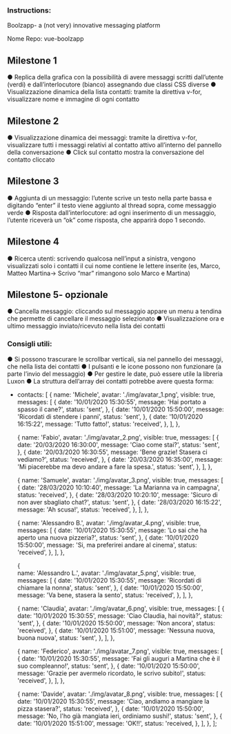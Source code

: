### Instructions:
Boolzapp- a (not very) innovative messaging platform

 Nome Repo: vue-boolzapp

## Milestone 1
 ● Replica della grafica con la possibilità di avere messaggi scritti dall’utente (verdi) e dall’interlocutore (bianco) assegnando due classi CSS diverse
 ● Visualizzazione dinamica della lista contatti: tramite la direttiva v-for, visualizzare nome e immagine di ogni contatto

## Milestone 2
 ● Visualizzazione dinamica dei messaggi: tramite la direttiva v-for, visualizzare tutti i messaggi relativi al contatto attivo all’interno del pannello della conversazione
 ● Click sul contatto mostra la conversazione del contatto cliccato

## Milestone 3
 ● Aggiunta di un messaggio: l’utente scrive un testo nella parte bassa e digitando “enter” il testo viene aggiunto al thread sopra, come messaggio verde
 ● Risposta dall’interlocutore: ad ogni inserimento di un messaggio, l’utente riceverà un “ok” come risposta, che apparirà dopo 1 secondo.

## Milestone 4
 ● Ricerca utenti: scrivendo qualcosa nell’input a sinistra, vengono visualizzati solo i contatti il cui nome contiene le lettere inserite (es, Marco, Matteo Martina-> Scrivo “mar” rimangono solo Marco e Martina)

## Milestone 5- opzionale
 ● Cancella messaggio: cliccando sul messaggio appare un menu a tendina che permette di cancellare il messaggio selezionato
 ● Visualizzazione ora e ultimo messaggio inviato/ricevuto nella lista dei contatti


### Consigli utili:
 ● Si possono trascurare le scrollbar verticali, sia nel pannello dei messaggi, che nella lista dei contatti
 ● I pulsanti e le icone possono non funzionare (a parte l’invio del messaggio)
 ● Per gestire le date, può essere utile la libreria Luxon
 ● La struttura dell’array dei contatti potrebbe avere questa forma:

- contacts: [
    {
        name: 'Michele',
        avatar: './img/avatar_1.png',
        visible: true,
        messages: [
            {
                date: '10/01/2020 15:30:55',
                message: 'Hai portato a spasso il cane?',
                status: 'sent',
            },
            {
                date: '10/01/2020 15:50:00',
                message: 'Ricordati di stendere i panni',
                status: 'sent',
            },
            {
                date: '10/01/2020 16:15:22',
                message: 'Tutto fatto!',
                status: 'received',
            },
        ],
    },

    {
        name: 'Fabio',
        avatar: './img/avatar_2.png',
        visible: true,
        messages: [
            {
                date: '20/03/2020 16:30:00',
                message: 'Ciao come stai?',
                status: 'sent',
            },
            {
                date: '20/03/2020 16:30:55',
                message: 'Bene grazie! Stasera ci vediamo?',
                status: 'received',
            },
            {
                date: '20/03/2020 16:35:00',
                message: 'Mi piacerebbe ma devo andare a fare la spesa.',
                status: 'sent',
            },
        ],
    },

    {
        name: 'Samuele',
        avatar: './img/avatar_3.png',
        visible: true,
        messages: [
            {
                date: '28/03/2020 10:10:40',
                message: 'La Marianna va in campagna',
                status: 'received',
            },
            {
                date: '28/03/2020 10:20:10',
                message: 'Sicuro di non aver sbagliato chat?',
                status: 'sent',
            },
            {
                date: '28/03/2020 16:15:22',
                message: 'Ah scusa!',
                status: 'received',
            },
        ],
    },
    
    {
        name: 'Alessandro B.',
        avatar: './img/avatar_4.png',
        visible: true,
        messages: [
            {
                date: '10/01/2020 15:30:55',
                message: 'Lo sai che ha aperto una nuova pizzeria?',
                status: 'sent',
            },
            {
                date: '10/01/2020 15:50:00',
                message: 'Si, ma preferirei andare al cinema',
                status: 'received',
            },
        ],
    },

    {      
        name: 'Alessandro L.',
        avatar: './img/avatar_5.png',
        visible: true,
        messages: [
            {
                date: '10/01/2020 15:30:55',
                message: 'Ricordati di chiamare la nonna',
                status: 'sent',
            },
            {
                date: '10/01/2020 15:50:00',
                message: 'Va bene, stasera la sento',
                status: 'received',
            },
        ],
    },

    {
        name: 'Claudia',
        avatar: './img/avatar_6.png',
        visible: true,
        messages: [
            {
                date: '10/01/2020 15:30:55',
                message: 'Ciao Claudia, hai novità?',
                status: 'sent',
            },
            {
                date: '10/01/2020 15:50:00',
                message: 'Non ancora',
                status: 'received',
            },
            {
                date: '10/01/2020 15:51:00',
                message: 'Nessuna nuova, buona nuova',
                status: 'sent',
            },
        ],
    },

    {
        name: 'Federico',
        avatar: './img/avatar_7.png',
        visible: true,
        messages: [
            {
                date: '10/01/2020 15:30:55',
                message: 'Fai gli auguri a Martina che è il suo compleanno!',
                status: 'sent',
            },
            {
                date: '10/01/2020 15:50:00',
                message: 'Grazie per avermelo ricordato, le scrivo subito!',
                status: 'received',
            },
        ],
    },

    {
        name: 'Davide',
        avatar: './img/avatar_8.png',
        visible: true,
        messages: [
            {
                date: '10/01/2020 15:30:55',
                message: 'Ciao, andiamo a mangiare la pizza stasera?',
                status: 'received',
            },
            {
                date: '10/01/2020 15:50:00',
                message: 'No, l\'ho già mangiata ieri, ordiniamo sushi!',
                status: 'sent',
            },
            {
                date: '10/01/2020 15:51:00',
                message: 'OK!!',
                status: 'received,
            },
        ],
    },
 ];